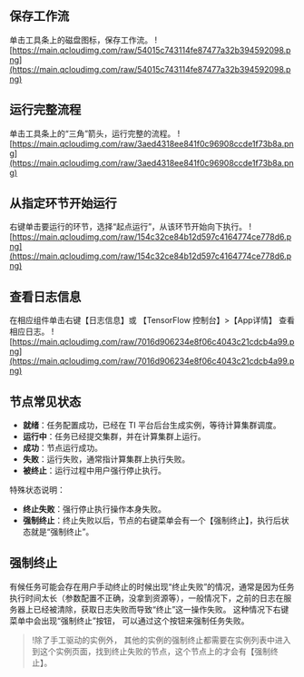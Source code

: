 
## 保存工作流
单击工具条上的磁盘图标，保存工作流。
![https://main.qcloudimg.com/raw/54015c743114fe87477a32b394592098.png](https://main.qcloudimg.com/raw/54015c743114fe87477a32b394592098.png)

## 运行完整流程
单击工具条上的“三角”箭头，运行完整的流程。
![https://main.qcloudimg.com/raw/3aed4318ee841f0c96908ccde1f73b8a.png](https://main.qcloudimg.com/raw/3aed4318ee841f0c96908ccde1f73b8a.png)


## 从指定环节开始运行
右键单击要运行的环节，选择“起点运行”，从该环节开始向下执行。
![https://main.qcloudimg.com/raw/154c32ce84b12d597c4164774ce778d6.png](https://main.qcloudimg.com/raw/154c32ce84b12d597c4164774ce778d6.png)


## 查看日志信息
在相应组件单击右键【日志信息】或 【TensorFlow 控制台】>【App详情】 查看相应日志。
![https://main.qcloudimg.com/raw/7016d906234e8f06c4043c21cdcb4a99.png](https://main.qcloudimg.com/raw/7016d906234e8f06c4043c21cdcb4a99.png)



## 节点常见状态
- **就绪**：任务配置成功，已经在 TI 平台后台生成实例，等待计算集群调度。
- **运行中**：任务已经提交集群，并在计算集群上运行。
- **成功**：节点运行成功。
- **失败**：运行失败，通常指计算集群上执行失败。
- **被终止**：运行过程中用户强行停止执行。

特殊状态说明：
- **终止失败**：强行停止执行操作本身失败。
- **强制终止**：终止失败以后，节点的右键菜单会有一个【强制终止】，执行后状态就是“强制终止”。


## 强制终止
有候任务可能会存在用户手动终止的时候出现“终止失败”的情况，通常是因为任务执行时间太长（参数配置不正确，没拿到资源等），一般情况下，之前的日志在服务器上已经被清除，获取日志失败而导致“终止”这一操作失败。 这种情况下右键菜单中会出现“强制终止”按钮， 可以通过这个按钮来强制任务失败。 

>!除了手工驱动的实例外， 其他的实例的强制终止都需要在实例列表中进入到这个实例页面，找到终止失败的节点，这个节点上的才会有【强制终止】。
